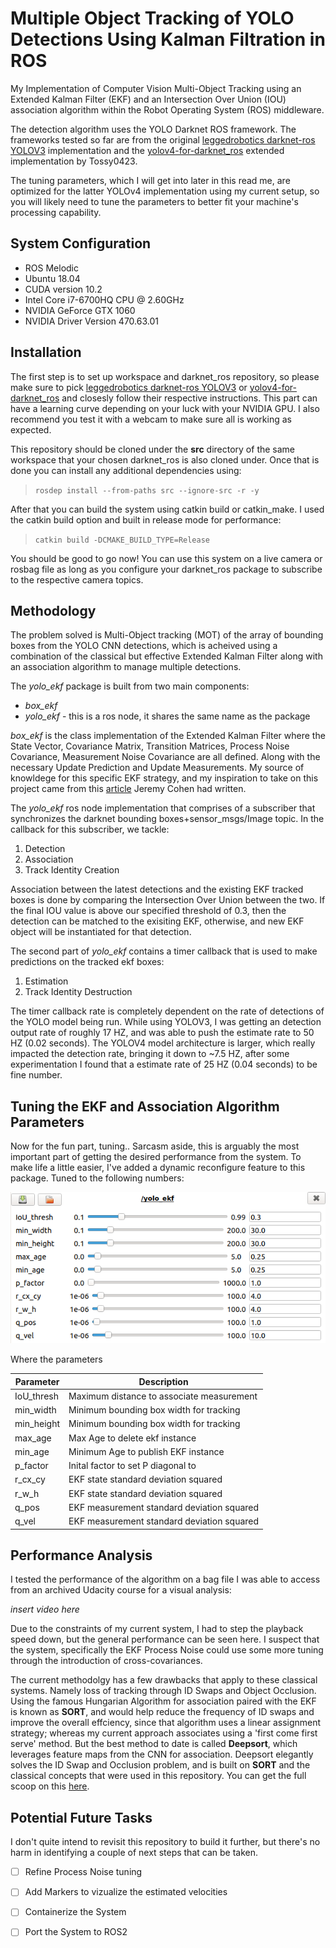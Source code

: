 # Multiple Object Tracking of YOLO Detections Using Kalman Filtration in ROS
My Implementation of Computer Vision Multi-Object Tracking using an Extended Kalman Filter (EKF) and an Intersection Over Union (IOU) association algorithm within the Robot Operating System (ROS) middleware.

The detection algorithm uses the YOLO Darknet ROS framework. The frameworks tested so far are from the original [leggedrobotics darknet-ros YOLOV3](https://github.com/leggedrobotics/darknet_ros) implementation and the [yolov4-for-darknet_ros](https://github.com/Tossy0423/yolov4-for-darknet_ros) extended implementation by Tossy0423.

The tuning parameters, which I will get into later in this read me, are optimized for the latter YOLOv4 implementation using my current setup, so you will likely need to tune the parameters to better fit your machine's processing capability.


## System Configuration
- ROS Melodic
- Ubuntu 18.04
- CUDA version 10.2
- Intel Core i7-6700HQ CPU @ 2.60GHz
- NVIDIA GeForce GTX 1060
- NVIDIA Driver Version 470.63.01



## Installation
The first step is to set up workspace and darknet_ros repository, so please make sure to pick [leggedrobotics darknet-ros YOLOV3](https://github.com/leggedrobotics/darknet_ros) or [yolov4-for-darknet_ros](https://github.com/Tossy0423/yolov4-for-darknet_ros) and closesly follow their respective instructions. This part can have a learning curve depending on your luck with your NVIDIA GPU. I also recommend you test it with a webcam to make sure all is working as expected.

This repository should be cloned under the **src** directory of the same workspace that your chosen darknet_ros is also cloned under. Once that is done you can install any additional dependencies using:
>`rosdep install --from-paths src --ignore-src -r -y`

After that you can build the system using catkin build or catkin_make. I used the catkin build option and built in release mode for performance:
>`catkin build -DCMAKE_BUILD_TYPE=Release`

You should be good to go now! You can use this system on a live camera or rosbag file as long as you configure your darknet_ros package to subscribe to the respective camera topics.

## Methodology
The problem solved is Multi-Object tracking (MOT) of the array of bounding boxes from the YOLO CNN detections, which is acheived using a combination of the classical but effective Extended Kalman Filter along with an association algorithm to manage multiple detections. 

The *yolo_ekf* package is built from two main components:
- *box_ekf*
- *yolo_ekf* - this is a ros node, it shares the same name as the package

*box_ekf* is the class implementation of the Extended Kalman Filter where the State Vector, Covariance Matrix, Transition Matrices, Process Noise Covariance, Measurement Noise Covariance are all defined. Along with the necessary Update Prediction and Update Measurements. My source of knowldege for this specific EKF strategy, and my inspiration to take on this project came from this [article](https://thinkautonomous.medium.com/computer-vision-for-tracking-8220759eee85that) Jeremy Cohen had written.

The *yolo_ekf* ros node implementation that comprises of a subscriber that synchronizes the darknet bounding boxes+sensor_msgs/Image topic. In the callback for this subscriber, we tackle:

1. Detection
2. Association
3. Track Identity Creation

Association between the latest detections and the existing EKF tracked boxes is done by comparing the Intersection Over Union between the two. If the final IOU value is above our specified threshold of 0.3, then the detection can be matched to the exisiting EKF, otherwise, and new EKF object will be instantiated for that detection. 

The second part of *yolo_ekf* contains a timer callback that is used to make predictions on the tracked ekf boxes:

1. Estimation
2. Track Identity Destruction

The timer callback rate is completely dependent on the rate of detections of the YOLO model being run. While using YOLOV3, I was getting an detection output rate of roughly 17 HZ, and was able to push the estimate rate to 50 HZ (0.02 seconds). The YOLOV4 model architecture is larger, which really impacted the detection rate, bringing it down to ~7.5 HZ, after some experimentation I found that a estimate rate of 25 HZ (0.04 seconds) to be fine number.

## Tuning the EKF and Association Algorithm Parameters
Now for the fun part, tuning.. Sarcasm aside, this is arguably the most important part of getting the desired performance from the system. To make life a little easier, I've added a dynamic reconfigure feature to this package. Tuned to the following numbers:

<img src="/images/yolo_ekf_rqt.png?raw=true" />

Where the parameters

| Parameter | Description |
| ----------- | ----------- |
| IoU_thresh | Maximum distance to associate measurement |
| min_width | Minimum bounding box width for tracking | 
| min_height | Minimum bounding box width for tracking | 
| max_age | Max Age to delete ekf instance | 
| min_age | Minimum Age to publish EKF instance | 
| p_factor | Inital factor to set P diagonal to |
| r_cx_cy | EKF state standard deviation squared |
| r_w_h | EKF state standard deviation squared |
| q_pos | EKF measurement standard deviation squared |
| q_vel | EKF measurement standard deviation squared |

## Performance Analysis 
I tested the performance of the algorithm on a bag file I was able to access from an archived Udacity course for a visual analysis:

*insert video here*

Due to the constraints of my current system, I had to step the playback speed down, but the general performance can be seen here. I suspect that the system, specifically the EKF Process Noise could use some more tuning through the introduction of cross-covariances.

The current methodolgy has a few drawbacks that apply to these classical systems. Namely loss of tracking through ID Swaps and Object Occlusion. Using the famous Hungarian Algorithm for association paired with the EKF is known as **SORT**, and would help reduce the frequency of ID swaps and improve the overall effciency, since that algorithm uses a linear assignment strategy; whereas my current approach associates using a 'first come first serve' method. But the best method to date is called **Deepsort**, which leverages feature maps from the CNN for association. Deepsort elegantly solves the ID Swap and Occlusion problem, and is built on **SORT** and the classical concepts that were used in this repository. You can get the full scoop on this [here](https://medium.com/augmented-startups/deepsort-deep-learning-applied-to-object-tracking-924f59f99104).



## Potential Future Tasks
I don't quite intend to revisit this repository to build it further, but there's no harm in identifying a couple of next steps that can be taken.

- [ ] Refine Process Noise tuning 
- [ ] Add Markers to vizualize the estimated velocities
- [ ] Containerize the System
- [ ] Port the System to ROS2

   




















